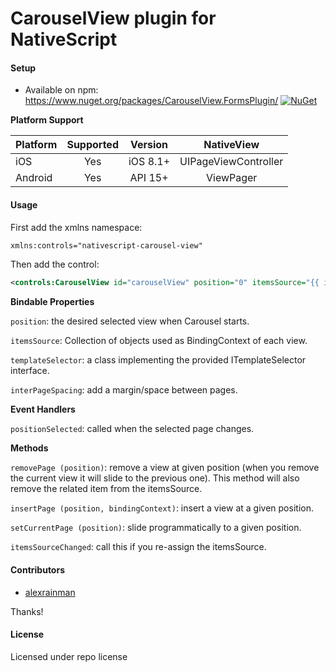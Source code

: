 # CarouselView plugin for NativeScript

#### Setup
* Available on npm: https://www.nuget.org/packages/CarouselView.FormsPlugin/ [![NuGet](https://img.shields.io/nuget/v/CarouselView.FormsPlugin.svg?label=NuGet)](https://www.nuget.org/packages/CarouselView.FormsPlugin/)

**Platform Support**

|Platform|Supported|Version|NativeView|
| ------------------- | :-----------: | :-----------: | :------------------: |
|iOS|Yes|iOS 8.1+|UIPageViewController|
|Android|Yes|API 15+|ViewPager|

#### Usage

First add the xmlns namespace:

```xml
xmlns:controls="nativescript-carousel-view"
```

Then add the control:

```xml
<controls:CarouselView id="carouselView" position="0" itemsSource="{{ itemsSource }}" templateSelector="{{ templateSelector }}"/>
```

**Bindable Properties**

```position```: the desired selected view when Carousel starts.

```itemsSource```: Collection of objects used as BindingContext of each view.

```templateSelector```: a class implementing the provided ITemplateSelector interface.

```interPageSpacing```: add a margin/space between pages.

**Event Handlers**

```positionSelected```: called when the selected page changes.

**Methods**

```removePage (position)```: remove a view at given position (when you remove the current view it will slide to the previous one). This method will also remove the related item from the itemsSource.

```insertPage (position, bindingContext)```: insert a view at a given position.

```setCurrentPage (position)```: slide programmatically to a given position.

```itemsSourceChanged```: call this if you re-assign the itemsSource.

#### Contributors
* [alexrainman](https://github.com/alexrainman)

Thanks!

#### License
Licensed under repo license
